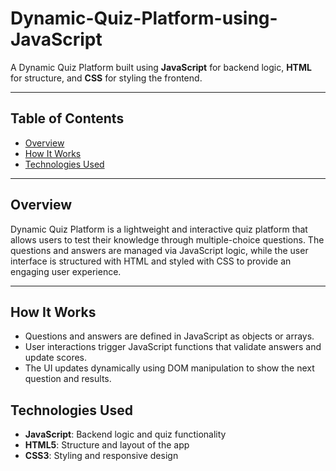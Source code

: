 # Dynamic-Quiz-Platform-using-JavaScript

A Dynamic Quiz Platform built using **JavaScript** for backend logic, **HTML** for structure, and **CSS** for styling the frontend.

---

## Table of Contents

- [Overview](#overview)
- [How It Works](#how-it-works)    
- [Technologies Used](#technologies-used)  

---

## Overview

Dynamic Quiz Platform is a lightweight and interactive quiz platform that allows users to test their knowledge through multiple-choice questions. The questions and answers are managed via JavaScript logic, while the user interface is structured with HTML and styled with CSS to provide an engaging user experience.

---

## How It Works

- Questions and answers are defined in JavaScript as objects or arrays.
- User interactions trigger JavaScript functions that validate answers and update scores.
- The UI updates dynamically using DOM manipulation to show the next question and results.

## Technologies Used

- **JavaScript**: Backend logic and quiz functionality  
- **HTML5**: Structure and layout of the app  
- **CSS3**: Styling and responsive design  
